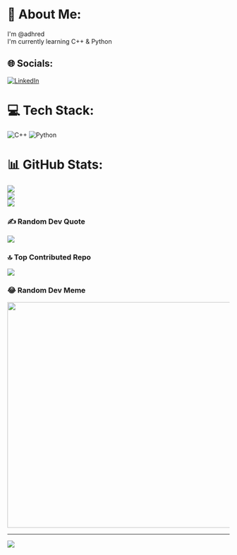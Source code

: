 # 💫 About Me:
I'm @adhred<br>I'm currently learning C++ & Python<br>


## 🌐 Socials:
[![LinkedIn](https://img.shields.io/badge/LinkedIn-%230077B5.svg?logo=linkedin&logoColor=white)](https://linkedin.com/in/adharshreddy) 

# 💻 Tech Stack:
![C++](https://img.shields.io/badge/c++-%2300599C.svg?style=for-the-badge&logo=c%2B%2B&logoColor=white) ![Python](https://img.shields.io/badge/python-3670A0?style=for-the-badge&logo=python&logoColor=ffdd54)
# 📊 GitHub Stats:
![](https://github-readme-stats.vercel.app/api?username=adhred&theme=dark&hide_border=true&include_all_commits=true&count_private=false)<br/>
![](https://github-readme-streak-stats.herokuapp.com/?user=adhred&theme=dark&hide_border=true)<br/>
![](https://github-readme-stats.vercel.app/api/top-langs/?username=adhred&theme=dark&hide_border=true&include_all_commits=true&count_private=false&layout=compact)

### ✍️ Random Dev Quote
![](https://quotes-github-readme.vercel.app/api?type=vetical&theme=radical)

### 🔝 Top Contributed Repo
![](https://github-contributor-stats.vercel.app/api?username=adhred&limit=5&theme=dark&combine_all_yearly_contributions=true)

### 😂 Random Dev Meme
<img src="https://rm.up.railway.app/" width="512px"/>

---
[![](https://visitcount.itsvg.in/api?id=adhred&icon=8&color=2)](https://visitcount.itsvg.in)

<!-- Proudly created with GPRM ( https://gprm.itsvg.in ) -->
